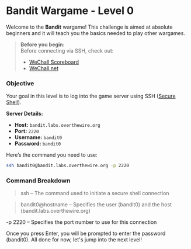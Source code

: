 # Bandit Wargame - Level 0  

Welcome to the **Bandit** wargame! This challenge is aimed at absolute beginners and it will teach you the basics needed to play other wargames. 

> **Before you begin:**  
> Before connecting via SSH, check out:  
> - [WeChall Scoreboard](https://overthewire.org/information/wechall.html)  
> - [WeChall.net](https://wechall.net/)  

### Objective  
Your goal in this level is to log into the game server using SSH ([Secure Shell](https://en.wikipedia.org/wiki/Secure_Shell)).  

**Server Details:**  
- **Host:** `bandit.labs.overthewire.org`  
- **Port:** `2220`  
- **Username:** `bandit0`  
- **Password:** `bandit0`  

Here’s the command you need to use:  

```sh
ssh bandit0@bandit.labs.overthewire.org -p 2220
```

### Command Breakdown
> ssh – The command used to initiate a secure shell connection

> bandit0@hostname – Specifies the user (bandit0) and the host (bandit.labs.overthewire.org)

-p 2220 – Specifies the port number to use for this connection

Once you press Enter, you will be prompted to enter the password (bandit0).
All done for now, let's jump into the next level!
